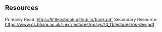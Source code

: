 ## Resources
Primarily Read: https://littleosbook.github.io/book.pdf
Secondary Resource: https://www.cs.bham.ac.uk/~exr/lectures/opsys/10_11/lectures/os-dev.pdf